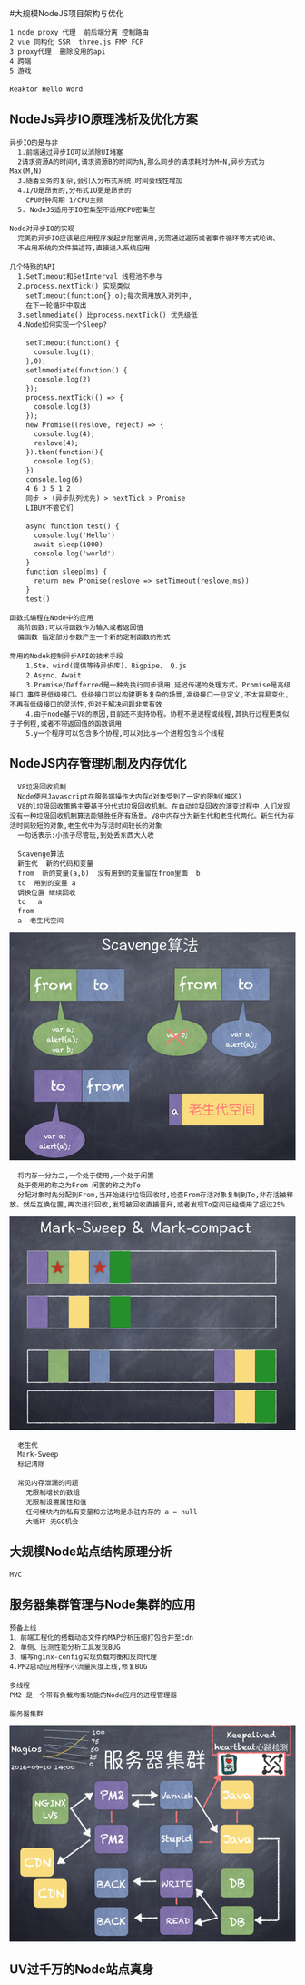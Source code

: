 #大规模NodeJS项目架构与优化

    1 node proxy 代理  前后端分离 控制路由
    2 vue 同构化 SSR  three.js FMP FCP
    3 proxy代理  删除没用的api
    4 跨端
    5 游戏

    Reaktor Hello Word

## NodeJs异步IO原理浅析及优化方案
    异步IO的是与非
      1.前端通过异步IO可以消除UI堵塞
      2请求资源A的时间M,请求资源B的时间为N,那么同步的请求耗时为M+N,异步方式为Max(M,N)
      3.随着业务的复杂,会引入分布式系统,时间会线性增加
      4.I/O是昂贵的,分布式IO更是昂贵的
        CPU时钟周期 1/CPU主频
      5. NodeJS适用于IO密集型不适用CPU密集型

    Node对异步IO的实现
      完美的异步IO应该是应用程序发起非阻塞调用,无需通过遍历或者事件循环等方式轮询、
      不占用系统的文件描述符,直接进入系统应用

    几个特殊的API
      1.SetTimeout和SetInterval 线程池不参与
      2.process.nextTick() 实现类似
        setTimeout(function{},o);每次调用放入对列中,
        在下一轮循环中取出
      3.setlmmediate() 比process.nextTick() 优先级低
      4.Node如何实现一个Sleep?

        setTimeout(function() {
          console.log(1);
        },0);
        setlmmediate(function() {
          console.log(2)
        });
        process.nextTick(() => {
          console.log(3)
        });
        new Promise((reslove, reject) => {
          console.log(4);
          reslove(4);
        }).then(function(){
          console.log(5);
        })
        console.log(6)
        4 6 3 5 1 2
        同步 > (异步队列优先) > nextTick > Promise
        LIBUV不管它们

        async function test() {
          console.log('Hello')
          await sleep(1000)
          console.log('world')
        }
        function sleep(ms) {
          return new Promise(reslove => setTimeout(reslove,ms))
        }
        test()

    函数式编程在Node中的应用
      高阶函数:可以将函数作为输入或者返回值
      偏函数 指定部分参数产生一个新的定制函数的形式

    常用的Nodek控制异步API的技术手段
        1.Ste、wind(提供等待异步库)、Bigpipe、 Q.js
        2.Async、Await
        3.Promise/Defferred是一种先执行同步调用,延迟传递的处理方式。Promise是高级接口,事件是低级接口。低级接口可以构建更多复杂的场景,高级接口一旦定义,不太容易变化,不再有低级接口的灵活性,但对于解决问题非常有效
        4.由于node基于V8的原因,目前还不支持协程。协程不是进程或线程,其执行过程更类似于子例程,或者不带返回值的函数调用
        5.y一个程序可以包含多个协程,可以对比与一个进程包含斗个线程

## NodeJS内存管理机制及内存优化
      V8垃圾回收机制
      Node使用Javascript在服务端操作大内存d对象受到了一定的限制(堆区)
      V8的l垃圾回收策略主要基于分代式垃圾回收机制。在自动垃圾回收的演变过程中,人们发现没有一种垃圾回收机制算法能够胜任所有场景。V8中内存分为新生代和老生代两代。新生代为存活时间较短的对象,老生代中为存活时间较长的对象
      一句话表示:小孩子尽管玩,到处丢东西大人收

      Scavenge算法
      新生代  新的代码和变量
      from  新的变量(a,b)  没有用到的变量留在from里面  b
      to  用到的变量 a 
      调换位置 继续回收
      to   a
      from 
      a  老生代空间
![](images/新生代.png)

      将内存一分为二,一个处于使用,一个处于闲置
      处于使用的称之为From 闲置的称之为To
      分配对象时先分配到From,当开始进行垃圾回收时,检查From存活对象复制到To,非存活被释放。然后互换位置,再次进行回收,发现被回收直接晋升,或者发现To空间已经使用了超过25%
![](images/老生代.png)

      老生代
      Mark-Sweep
      标记清除

      常见内存泄漏的问题
        无限制增长的数组
        无限制设置属性和值
        任何模块内的私有变量和方法均是永驻内存的 a = null
        大循环 无GC机会

## 大规模Node站点结构原理分析
    MVC
## 服务器集群管理与Node集群的应用
    预备上线
    1、前端工程化的搭载动态文件的MAP分析压缩打包合并至cdn
    2、单侧、压测性能分析工具发现BUG
    3、编写nginx-config实现负载均衡和反向代理
    4.PM2启动应用程序小流量灰度上线,修复BUG

    多线程
    PM2 是一个带有负载均衡功能的Node应用的进程管理器

    服务器集群
![](images/服务器集群.png)

## UV过千万的Node站点真身